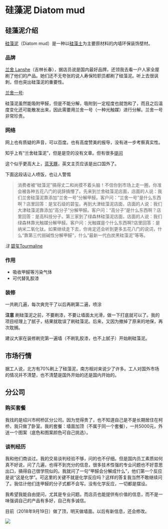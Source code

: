 # 硅藻泥 Diatom mud

## 硅藻泥介绍

[硅藻泥](https://baike.baidu.com/item/%E7%A1%85%E8%97%BB%E6%B3%A5/10510401?fr=aladdin)（Diatom mud）是一种以[硅藻土](https://baike.baidu.com/item/%E7%A1%85%E8%97%BB%E5%9C%9F/1919094)为主要原材料的内墙环保装饰壁材。

### 品牌

[兰舍 Lanshe](http://www.lsgzn.com/)（吉林长春），据店员说是国内最好品牌，还领我去看一户人家全屋刷了他们的产品。她们还不无夸张的说人寿保险职员都刷了硅藻泥。听上去很讽刺，但也突出硅藻泥的重要性。

[兰舍一号](http://fz.quanjiamei.com.cn/news2_3549_36.html):

硅藻泥虽然能吸附甲醛，但是不能分解，吸附到一定程度也就饱和了，而且之后温度变化还可能散发出来，因此需要用兰舍一号（一种光触媒）进行分解。兰舍一号非常珍贵。



### 网络

网上也有质疑的声音，可以百度。也有高度赞美的报导，没有进一步考察真实性。

知乎上有“兰舍硅藻泥”，但是是空的没有文章。但有很多[提问](https://www.zhihu.com/search?type=content&q=%E5%85%B0%E8%88%8D%E7%A1%85%E8%97%BB%E6%B3%A5)



这个似乎更高大上，[蓝天豚](http://www.diatommud.com/)，英文主页应该是出口国外了。



下面这段话让人喷饭，也让人警惕

> 消费者被“硅藻泥”搞得丈二和尚摸不着头脑！不信你到市场上走一圈，你准会被各种五花八门的说辞搞懵了。先来到兰舍硅藻泥店面，店面的人说：我们兰舍硅藻泥靠添加“兰舍一号”分解甲醛。客户问：“兰舍一号”是什么东西啊？店里回答：是宝石级的碧玺。再到大津硅藻泥店面，店面的人说：我们大津硅藻泥靠添加“高分子”分解甲醛。客户问：“高分子”是什么东西啊？店里回答：是高科技分子。第三家到了绿森林硅藻泥店面，店面的人说：我们绿森林靠光触媒分解甲醛。客户问：光触媒是个什么东西啊?店里回答：是纳米二氧化钛。如果继续走下去，你肯定还会听到更多五花八门的说词，什么“靠第三代弱碱性分解甲醛”，什么“最新一代白炭黑硅藻泥”等等。

*注* [碧玺Tourmaline](https://en.wikipedia.org/wiki/Tourmaline)

### 作用

* 吸收甲醛等污染气体
* 可代替乳胶漆

### 装修

一共刷几遍，每次爽完干了以后再刷第二遍，喷涂



**注意** 刷硅藻泥之前，不要刷漆，不要让墙面太光滑，做一下打底就可以了。我的项目经理上了腻子，结果就耽误了刷硅藻泥。后来，又因为撤掉了原来的地保，再次耽搁。

建议大家在装修刷完第一遍墙（不刷乳胶漆，也不上腻子）开始刷硅藻泥。


## 市场行情

据工人说，北方有70%刷上了硅藻泥，南方相对来说少了许多。工人对国外市场的情况并不清楚，也不清楚是国外开始的还是国内开始的。



## 分公司

### 购买套餐

我找的是绍兴市柯桥区分公司。因为觉得贵了，也不知道自己是不是长期居住在柯桥，我只做了卧室。我的套餐：墙面加顶（不属于同一个套餐），一共5000元，外送一个图案（底色和图案颜色可自己挑选）。



### 谈判经历

我和他们商谈过。我的交易谈判经验不够，问的也不仔细。但是国内员工素质如何真不好说，问了几遍，也得不到充分的信息，很多技术性强的专业问题也不好意思出口，搞得自己很学院似的。我就问了一句“甲醛会分解成什么”，他们第一个反应是说“这是化学”。可这里的关键不就是化学反应吗？这样的答复我当然不敢继续问了。我估计他们连甲醛的分子式都不会写。没有化学反应，一切都是摆设。



我希望我能自由提问，尤其是专业问题。而店员也能提供有价值的信息，而不是一味强调自己的产品有多好，自己有多诚信。



目前（2018年9月19日）做了顶，明天做墙面。以后有新信息，还会修改。



![](/Users/william/Folders/生活/house/照片/硅藻泥/IMG_1150.JPG)
